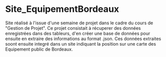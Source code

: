 # Site_EquipementBordeaux
Site réalisé à l'issue d'une semaine de projet dans le cadre du cours de "Gestion de Projet".
Ce projet consistait à récuperer des données enregistrées dans des tableurs, d'en créer une base de données pour ensuite en extraire des informations au format .json. Ces données extraites soont ensuite integré dans un site indiquant la position sur une carte des Equipement public de Bordeaux.

